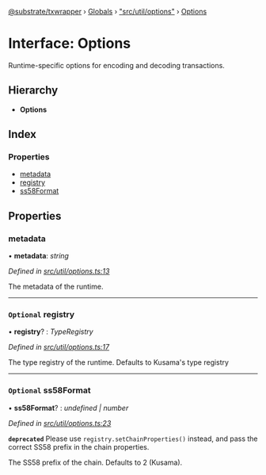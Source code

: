 [@substrate/txwrapper](../README.md) › [Globals](../globals.md) › ["src/util/options"](../modules/_src_util_options_.md) › [Options](_src_util_options_.options.md)

# Interface: Options

Runtime-specific options for encoding and decoding transactions.

## Hierarchy

* **Options**

## Index

### Properties

* [metadata](_src_util_options_.options.md#metadata)
* [registry](_src_util_options_.options.md#optional-registry)
* [ss58Format](_src_util_options_.options.md#optional-ss58format)

## Properties

###  metadata

• **metadata**: *string*

*Defined in [src/util/options.ts:13](https://github.com/paritytech/txwrapper/blob/9698841/src/util/options.ts#L13)*

The metadata of the runtime.

___

### `Optional` registry

• **registry**? : *TypeRegistry*

*Defined in [src/util/options.ts:17](https://github.com/paritytech/txwrapper/blob/9698841/src/util/options.ts#L17)*

The type registry of the runtime. Defaults to Kusama's type registry

___

### `Optional` ss58Format

• **ss58Format**? : *undefined | number*

*Defined in [src/util/options.ts:23](https://github.com/paritytech/txwrapper/blob/9698841/src/util/options.ts#L23)*

**`deprecated`** Please use `registry.setChainProperties()` instead, and pass the correct SS58 prefix in the chain properties.

The SS58 prefix of the chain. Defaults to 2 (Kusama).
